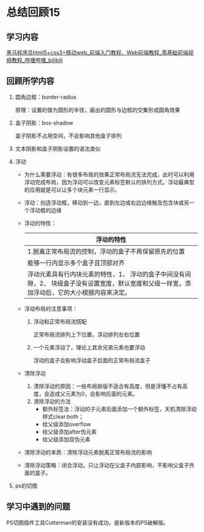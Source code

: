 # 总结回顾15

## 学习内容

[黑马程序员html5+css3+移动web_前端入门教程，Web前端教程_零基础前端视频教程_哔哩哔哩_bilibili](https://www.bilibili.com/video/BV1pE411q7FU?p=195)

## 回顾所学内容

1. 圆角边框：border-radius

   原理：设置的值为圆形的半径，画出的圆形与边框的交集形成圆角效果

2. 盒子阴影：box-shadow

   盒子阴影不占用空间，不会影响其他盒子排列

3. 文本阴影和盒子阴影设置的语法类似

4. 浮动

   * 为什么需要浮动：有很多布局的效果正常布局流无法完成，此时可以利用浮动完成布局，因为浮动可以改变元素标签默认的排列方式。浮动最典型的应用就是可以让多个块元素一行显示。

   * 浮动：创造浮动框，移动到一边，直到左边或右边边缘触及包含块或另一个浮动框的边缘

   * 浮动的特性：

     | 浮动的特性                                                   |
     | ------------------------------------------------------------ |
     | 1.脱离正常布局流的控制，浮动的盒子不再保留原先的位置         |
     | 能够一行内显示多个盒子且顶部对齐                             |
     | 浮动元素具有行内块元素的特性，1、 浮动的盒子中间没有间隙，2、 块级盒子没有设置宽度，默认宽度和父级一样宽，添加浮动后，它的大小根据内容来决定。 |

   * 浮动布局的注意事项：

     1. 浮动和正常布局流搭配

        正常布局流排列上下位置，浮动排列左右位置

     2. 一个元素浮动了，理论上其余兄弟元素也要浮动

        浮动的盒子会影响浮动盒子后面的正常布局流盒子

   * 清除浮动

     1. 清除浮动的原因：一些布局排版不适合有高度，但是浮懂不占有高度，会造成父元素为0，会影响后面的元素。
     2. 清除浮动的方法
        * 额外标签法：浮动的子元素后面添加一个额外标签，天机清除浮动样式clear:both；
        * 给父级添加overflow
        * 给父级添加after伪元素
        * 给父级添加双伪元素

   * 清除浮动的本质：清除浮动元素脱离正常布局流的影响
   * 清除浮动策略：闭合浮动，只让浮动在父盒子内部影响，不影响父盒子外面的盒子。

5. ps的切图

## 学习中遇到的问题

PS切图插件工具Cutterman的安装没有成功，是新版本的PS破解版。

